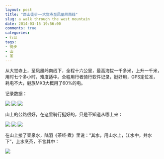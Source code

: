 ```yaml
---
layout: post
title: "西山徒步——大觉寺至凤凰岭南线"
slug: a walk through the west mountain
date: 2014-03-15 19:56:00
comments: true
categories:
- 行见
tags:
- 徒步
- 山
- 茶
---
```


从大觉寺上，至凤凰岭南线下，全程十六公里，最高海拔一千多米，上升一千米，用时七个多小时，难度适中。全程用行者骑行软件记录，挺好用，GPS定位准，耗电不大，魅族MX3大概用了60%的电。

记录数据：

![](http://pic.yupoo.com/leninlee/DBVrawlL/medish.jpg)
![](http://pic.yupoo.com/leninlee/DBVraDFN/medish.jpg)
![](http://pic.yupoo.com/leninlee/DBVqWKLy/medish.jpg)

山上的公路很好，在这里骑行挺好的，只是不知道从哪上来：

![](http://pic.yupoo.com/leninlee/DBVrlHDT/medish.jpg)
![](http://pic.yupoo.com/leninlee/DBVr8MUb/medish.jpg)
![](http://pic.yupoo.com/leninlee/DBVr9DBD/medish.jpg)

在山上接了壶泉水，陆羽《茶经·煮》里说：“其水，用山水上，江水中，井水下”，上水烹茶，不言其中：

![](http://pic.yupoo.com/leninlee/DBVrbnSf/medish.jpg)
